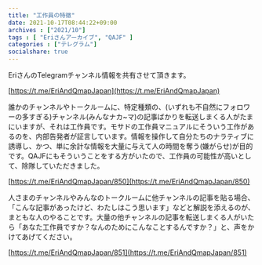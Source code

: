 ```yaml
---
title: "工作員の特徴"
date: 2021-10-17T08:44:22+09:00
archives : ["2021/10"]
tags : [ "Eriさんアーカイブ", "QAJF" ]
categories : ["テレグラム"]
socialshare: true
---
```




EriさんのTelegramチャンネル情報を共有させて頂きます。


[https://t.me/EriAndQmapJapan](https://t.me/EriAndQmapJapan)

誰かのチャンネルやトークルームに、特定種類の、(いずれも不自然にフォロワーの多すぎる)チャンネル(みんなナカ~マ)の記事ばかりを転送しまくる人がたまにいますが、それは工作員です。モサドの工作員マニュアルにそういう工作があるのを、内部告発者が証言しています。情報を操作して自分たちのナラティブに誘導し、かつ、単に余計な情報を大量に与えて人の時間を奪う(嫌がらせ)が目的です。QAJFにもそういうことをする方がいたので、工作員の可能性が高いとして、除隊していただきました。

[https://t.me/EriAndQmapJapan/850](https://t.me/EriAndQmapJapan/850)


人さまのチャンネルやみんなのトークルームに他チャンネルの記事を貼る場合、「こんな記事があったけど、わたしはこう思います」などと解説を添えるのが、まともな人のやることです。大量の他チャンネルの記事を転送しまくる人がいたら「あなた工作員ですか？なんのためにこんなことするんですか？」と、声をかけてあげてください。

[https://t.me/EriAndQmapJapan/851](https://t.me/EriAndQmapJapan/851)
